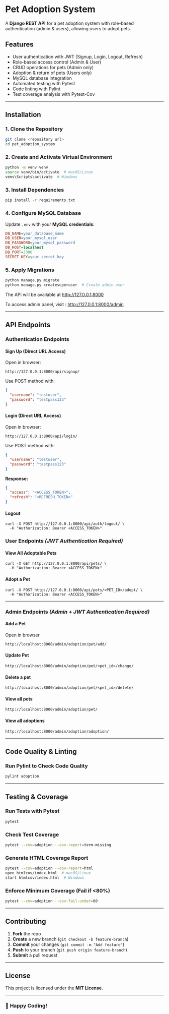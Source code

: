 
# Pet Adoption System

A **Django REST API** for a pet adoption system with role-based authentication (admin & users), allowing users to adopt pets.

## **Features**
- User authentication with JWT (Signup, Login, Logout, Refresh)  
- Role-based access control (Admin & User)  
- CRUD operations for pets (Admin only)  
- Adoption & return of pets (Users only)  
- MySQL database integration  
- Automated testing with Pytest  
- Code linting with Pylint  
- Test coverage analysis with Pytest-Cov  

---

## **Installation**
### **1. Clone the Repository**
```sh
git clone <repository url>
cd pet_adoption_system
```

### **2. Create and Activate Virtual Environment**
```sh
python -m venv venv
source venv/bin/activate  # macOS/Linux
venv\Scripts\activate  # Windows
```

### **3. Install Dependencies**
```sh
pip install -r requirements.txt
```

### **4. Configure MySQL Database**
Update `.env` with your **MySQL credentials**:
```ini
DB_NAME=your_database_name
DB_USER=your_mysql_user
DB_PASSWORD=your_mysql_password
DB_HOST=localhost
DB_PORT=3306
SECRET_KEY=your_secret_key
```

### **5. Apply Migrations**
```sh
python manage.py migrate
python manage.py createsuperuser  # Create admin user
```

The API will be available at http://127.0.0.1:8000

To access admin panel, visit : http://127.0.0.1:8000/admin

---

## **API Endpoints**

### **Authentication Endpoints**
#### **Sign Up (Direct URL Access)**
Open in browser:
```
http://127.0.0.1:8000/api/signup/
```
Use POST method with:
```json
{
  "username": "testuser",
  "password": "testpass123"
}
```
#### **Login (Direct URL Access)**
Open in browser:
```
http://127.0.0.1:8000/api/login/
```
Use POST method with:
```json
{
  "username": "testuser",
  "password": "testpass123"
}
```
**Response:**
```json
{
  "access": "<ACCESS_TOKEN>",
  "refresh": "<REFRESH_TOKEN>"
}
```
#### **Logout**
```
curl -X POST http://127.0.0.1:8000/api/auth/logout/ \
  -H "Authorization: Bearer <ACCESS_TOKEN>"
```
### **User Endpoints** *(JWT Authentication Required)*

#### **View All Adoptable Pets**
```
curl -X GET http://127.0.0.1:8000/api/pets/ \
  -H "Authorization: Bearer <ACCESS_TOKEN>"
```

#### **Adopt a Pet**
```
curl -X POST http://127.0.0.1:8000/api/pets/<PET_ID>/adopt/ \
  -H "Authorization: Bearer <ACCESS_TOKEN>"
```
---

### **Admin Endpoints** *(Admin + JWT Authentication Required)*
#### **Add a Pet**
Open in browser
```
http://localhost:8000/admin/adoption/pet/add/

```
#### **Update Pet**
```
http://localhost:8000/admin/adoption/pet/<pet_id>/change/
```
#### **Delete a pet**
```
http://localhost:8000/admin/adoption/pet/<pet_id>/delete/
```
#### **View all pets**
```
http://localhost:8000/admin/adoption/pet/
```
#### **View all adoptions**
```
http://localhost:8000/admin/adoption/adoption/
```

---

## **Code Quality & Linting**
### **Run Pylint to Check Code Quality**
```sh
pylint adoption
```

---

## **Testing & Coverage**
### **Run Tests with Pytest**
```sh
pytest
```
### **Check Test Coverage**
```sh
pytest --cov=adoption --cov-report=term-missing
```
### **Generate HTML Coverage Report**
```sh
pytest --cov=adoption --cov-report=html
open htmlcov/index.html  # macOS/Linux
start htmlcov/index.html  # Windows
```
### **Enforce Minimum Coverage (Fail if <80%)**
```sh
pytest --cov=adoption --cov-fail-under=80
```

---

## **Contributing**
1. **Fork** the repo
2. **Create** a new branch (`git checkout -b feature-branch`)
3. **Commit** your changes (`git commit -m "Add feature"`)
4. **Push** to your branch (`git push origin feature-branch`)
5. **Submit** a pull request

---

## **License**
This project is licensed under the **MIT License**.

---

### 🚀 **Happy Coding!**

